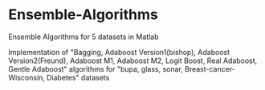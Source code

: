 # Ensemble-Algorithms
Ensemble Algorithms for 5 datasets  in Matlab

Implementation of "Bagging, Adaboost Version1(bishop), Adaboost Version2(Freund), Adaboost M1, Adaboost M2, Logit Boost, Real Adaboost, Gentle Adaboost" algorithms for "bupa, glass, sonar, Breast-cancer-Wisconsin, Diabetes" datasets
